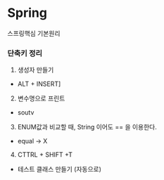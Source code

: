 # Spring
스프링핵심 기본원리

<h3> 단축키 정리 </h3>

1. 생성자 만들기
- ALT + INSERT]

2. 변수명으로 프린트
- soutv

3. ENUM값과 비교할 때, String 이어도 == 을 이용한다.
- equal -> X

4. CTTRL + SHIFT +T 
- 테스트 클래스 만들기 (자동으로)

